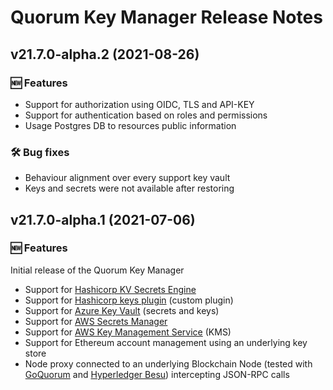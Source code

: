# Quorum Key Manager Release Notes

## v21.7.0-alpha.2 (2021-08-26)
### 🆕 Features
* Support for authorization using OIDC, TLS and API-KEY
* Support for authentication based on roles and permissions
* Usage Postgres DB to resources public information

### 🛠 Bug fixes
* Behaviour alignment over every support key vault
* Keys and secrets were not available after restoring

## v21.7.0-alpha.1 (2021-07-06)
### 🆕 Features
Initial release of the Quorum Key Manager

* Support for [Hashicorp KV Secrets Engine](https://www.vaultproject.io/docs/secrets/kv/kv-v2)
* Support for [Hashicorp keys plugin](https://github.com/ConsenSys/orchestrate-hashicorp-vault-plugin) (custom plugin)
* Support for [Azure Key Vault](https://azure.microsoft.com/en-us/services/key-vault/) (secrets and keys)
* Support for [AWS Secrets Manager](https://aws.amazon.com/secrets-manager/)
* Support for [AWS Key Management Service](https://aws.amazon.com/kms/) (KMS)
* Support for Ethereum account management using an underlying key store 
* Node proxy connected to an underlying Blockchain Node (tested with [GoQuorum](https://docs.goquorum.consensys.net/en/stable/) and [Hyperledger Besu](https://www.hyperledger.org/use/besu)) intercepting JSON-RPC calls
